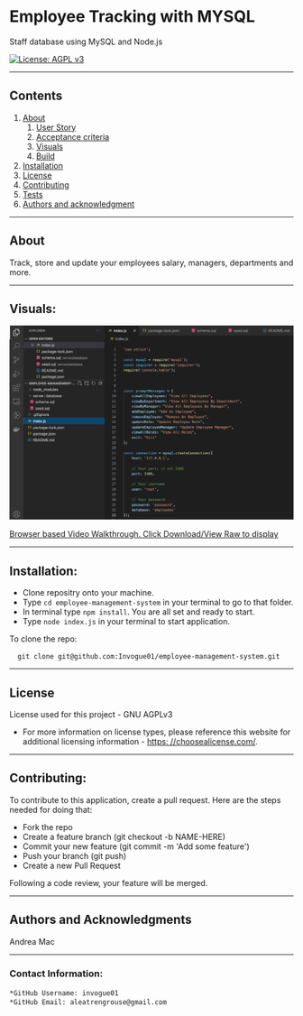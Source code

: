 
  
  # Employee Tracking with MYSQL

  Staff database using MySQL and Node.js

  [![License: AGPL v3](https://img.shields.io/badge/License-AGPL%20v3-blue.svg)](https://www.gnu.org/licenses/agpl-3.0)

  
---
  ## Contents

  1. [About](#about)
      1. [User Story](#user%20story)
      2. [Acceptance criteria](#acceptance%20criteria)
      3. [Visuals](#visuals)
      4. [Build](#build)
  2. [Installation](#installation)
  3. [License](#license)
  4. [Contributing](#contributing)
  5. [Tests](#tests)
  6. [Authors and acknowledgment](#authors%20and%20acknowledgment)

---
  ## About

  Track, store and update your employees salary, managers, departments and more.
  
  
---
  ## Visuals:

  ![Code sample](./images-video/EMScode.png)

  [Browser based Video Walkthrough. Click Download/View Raw to display](./images-video/Employee-Management.mp4)

---

  ## Installation:
  * Clone repositry onto your machine. 
  * Type `cd employee-management-system` in your terminal to go to that folder. 
  * In terminal type `npm install`. You are all set and ready to start. 
  * Type `node index.js` in your terminal to start application.

  To clone the repo:
  
      git clone git@github.com:Invogue01/employee-management-system.git
  
---

  ## License
  License used for this project - GNU AGPLv3
  * For more information on license types, please reference this website
  for additional licensing information - [https: //choosealicense.com/](https://choosealicense.com/).

---

  ## Contributing:
  
  To contribute to this application, create a pull request.
  Here are the steps needed for doing that:
  - Fork the repo
  - Create a feature branch (git checkout -b NAME-HERE)
  - Commit your new feature (git commit -m 'Add some feature')
  - Push your branch (git push)
  - Create a new Pull Request

  Following a code review, your feature will be merged.

---

  ## Authors and Acknowledgments
  Andrea Mac

---

  ### Contact Information:
    *GitHub Username: invogue01
    *GitHub Email: aleatrengrouse@gmail.com
  
